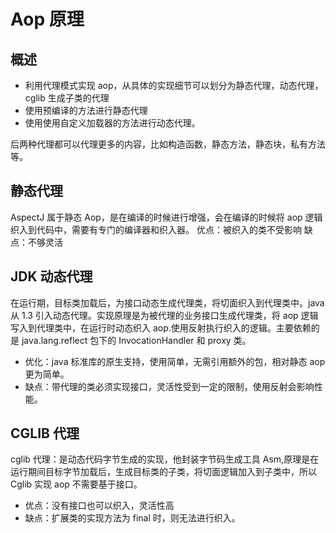 # Aop 原理

## 概述

- 利用代理模式实现 aop，从具体的实现细节可以划分为静态代理，动态代理，cglib 生成子类的代理
- 使用预编译的方法进行静态代理
- 使用使用自定义加载器的方法进行动态代理。

后两种代理都可以代理更多的内容，比如构造函数，静态方法，静态块，私有方法等。

## 静态代理

AspectJ 属于静态 Aop，是在编译的时候进行增强，会在编译的时候将 aop 逻辑织入到代码中，需要有专门的编译器和织入器。
优点：被织入的类不受影响
缺点：不够灵活

## JDK 动态代理

在运行期，目标类加载后，为接口动态生成代理类，将切面织入到代理类中。java 从 1.3 引入动态代理。实现原理是为被代理的业务接口生成代理类，将 aop 逻辑写入到代理类中，在运行时动态织入 aop.使用反射执行织入的逻辑。主要依赖的是 java.lang.reflect 包下的 InvocationHandler 和 proxy 类。

- 优化：java 标准库的原生支持，使用简单，无需引用额外的包，相对静态 aop 更为简单。
- 缺点：带代理的类必须实现接口，灵活性受到一定的限制，使用反射会影响性能。

## CGLIB 代理

cglib 代理：是动态代码字节生成的实现，他封装字节码生成工具 Asm,原理是在运行期间目标字节加载后，生成目标类的子类，将切面逻辑加入到子类中，所以 Cglib 实现 aop 不需要基于接口。

- 优点：没有接口也可以织入，灵活性高
- 缺点：扩展类的实现方法为 final 时，则无法进行织入。

